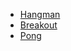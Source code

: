 - [Hangman](/game-tutorials/breakout/index.md)
- [Breakout](/game-tutorials/breakout/index.md)
- [Pong](pong/index.md)